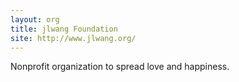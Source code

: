 ```yaml
---
layout: org
title: jlwang Foundation
site: http://www.jlwang.org/
---
```

Nonprofit organization to spread love and happiness.